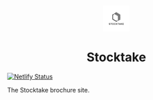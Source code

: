 <p align="center">
  <a href="https://stocktake.io">
    <img alt="Stocktake" src="src/assets/img/stocktake-logo.svg" width="60" />
  </a>
</p>
<h1 align="center">
  Stocktake
</h1>

[![Netlify Status](https://api.netlify.com/api/v1/badges/a4549dc0-0b72-4810-9c0d-9ea3cf310786/deploy-status)](https://app.netlify.com/sites/youthful-tereshkova-0f9d74/deploys)

The Stocktake brochure site.
